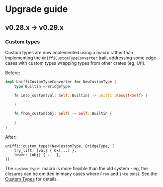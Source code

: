 # Upgrade guide

## v0.28.x -> v0.29.x

### Custom types

Custom types are now implemented using a macro rather than implementing the `UniffiCustomTypeConverter` trait,
addressing some edge-cases with custom types wrapping types from other crates (eg, Url).

Before:

```rust
impl UniffiCustomTypeConverter for NewCustomType {
    type Builtin = BridgeType;

    fn into_custom(val: Self::Builtin) -> uniffi::Result<Self> {
        ...
    }

    fn from_custom(obj: Self) -> Self::Builtin {
        ...
    }
}
```

After:

```
uniffi::custom_type!(NewCustomType, BridgeType, {
    try_lift: |val| { Ok(...) },
    lower: |obj| { ... },
})
```

The `custom_type!` macro is more flexible than the old system - eg, the closures can be omitted in many cases where `From` and `Into` exist.
See the [Custom Types](./udl/custom_types.md) for details.
